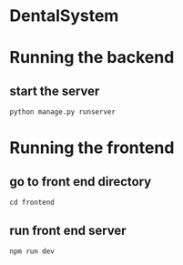 # DentalSystem

# Running the backend
## start the server
```
python manage.py runserver
```

# Running the frontend
## go to front end directory
```
cd frontend
```
## run front end server
```
npm run dev
```